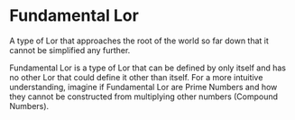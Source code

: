 # Fundamental Lor
A type of Lor that approaches the root of the world so far down that it cannot be simplified any further.

Fundamental Lor is a type of Lor that can be defined by only itself and has no other Lor that could define it other than itself. For a more intuitive understanding, imagine if Fundamental Lor are Prime Numbers and how they cannot be constructed from multiplying other numbers (Compound Numbers).